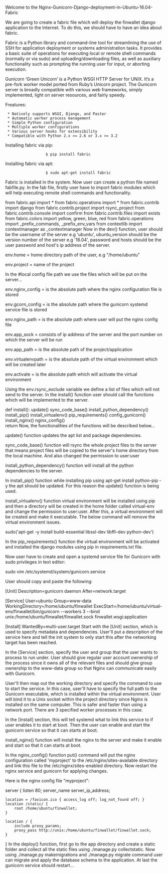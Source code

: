Welcome to the Nginx-Gunicorn-Django-deployment-in-Ubuntu-16.04-Fabric

We are going to create a fabric file which will deploy the finwallet django application to the Internet. To do this, we should have to have an idea about fabric.

Fabric is a Python library and command-line tool for streamlining the use of SSH for application deployment or systems administration tasks. It provides a basic suite of operations for executing local or remote shell commands (normally or via sudo) and uploading/downloading files, as well as auxiliary functionality such as prompting the running user for input, or aborting execution.

Gunicorn ‘Green Unicorn’ is a Python WSGI HTTP Server for UNIX. It’s a pre-fork worker model ported from Ruby’s Unicorn project. The Gunicorn server is broadly compatible with various web frameworks, simply implemented, light on server resources, and fairly speedy.

Freatures:

     * Natively supports WSGI, Django, and Paster
     * Automatic worker process management
     * Simple Python configuration
     * Multiple worker configurations
     * Various server hooks for extensibility
     * Compatible with Python 2.x >= 2.6 or 3.x >= 3.2
Installing fabric via pip:

                      $ pip install fabric
Installing fabric via apt:

                      $ sudo apt-get install fabric
Fabric is installed in the system. Now user can create a python file named fabfile.py. In the fab file, firstly user have to import fabric modules which will help executing remote shell commands and functionality.

from fabric.api import *
from fabric.operations import *
from fabric.contrib import django
from fabric.contrib.project import rsync_project
from fabric.contrib.console import confirm
from fabric.contrib.files import exists
from fabric.colors import yellow, green, blue, red
from fabric.operations import _prefix_commands, _prefix_env_vars
from contextlib import contextmanager as _contextmanager
Now in the dev() function, user should be the username of the server e.g 'ubuntu', ubuntu_version should be the version number of the server e.g '16.04', password and hosts should be the user password and host's ip address of the server.

env.home = home directory path of the user, e.g "/home/ubuntu"

env.project = name of the project

In the #local config file path we use the files which will be put on the server...

env.nginx_config = is the absolute path where the nginx configuration file is stored

env.gcorn_config = is the absolute path where the gunicorn systemd service file is stored

env.nginx_path = is the absolute path where user will put the nginx config file

env.app_sock = consists of ip address of the server and the port number on which the server will be run

env.app_path = is the absolute path of the project/application

env.virtualenvpath = is the absolute path of the virtual environment which will be created later

env.activate = is the absolute path which will activate the virtual environment

Using the env.rsync_exclude variable we define a list of files which will not send to the server. In the install() function user should call the functions which will be implemented to the server.

def install():
    update()
    sync_code_base()
    install_python_dependency()
    install_pip()
    install_virtualenv()
    pip_requirements()
    config_gunicorn()
    install_nginx()
    nginx_config()   
    return
Now, the functionalities of the functions will be described below...

update() function updates the apt list and package dependencies.

sync_code_base() function will rsync the whole project files to the server that means project files will be copied to the server's home directory from the local machine. And also changed the permission to user:user

install_python_dependency() function will install all the python dependencies to the server.

In install_pip() function while installing pip using apt-get install python-pip -y the apt should be updated. For this reason the update() function is being used.

install_virtualenv() function virtual environment will be installed using pip and then a directory will be created in the home folder called virtual-env and change the permission to user:user. After this, a virtual environment will be created and make it executable. The below command will remove the virtual environment issues.

sudo('apt-get -y install build-essential libssl-dev libffi-dev python-dev')

In the pip_requirements() function the virtual environment will be activated and installed the django modules using pip in requirements.txt file.

Now user have to create and open a systemd service file for Gunicorn with sudo privileges in text editor:

sudo vim /etc/systemd/system/gunicorn.service

User should copy and paste the following:

[Unit]
Description=gunicorn daemon
After=network.target


[Service]
User=ubuntu
Group=www-data
WorkingDirectory=/home/ubuntu/finwallet
ExecStart=/home/ubuntu/virtual-env/finwallet/bin/gunicorn --workers 3 --bind unix:/home/ubuntu/finwallet/finwallet.sock finwallet.wsgi:application


[Install]
WantedBy=multi-user.target
Start with the [Unit] section, which is used to specify metadata and dependencies. User'll put a description of the service here and tell the init system to only start this after the networking target has been reached.

In the [Service] section, specify the user and group that the user wants to process to run under. User should give regular user account ownership of the process since it owns all of the relevant files and should give group ownership to the www-data group so that Nginx can communicate easily with Gunicorn.

User'll then map out the working directory and specify the command to use to start the service. In this case, user'll have to specify the full path to the Gunicorn executable, which is installed within the virtual environment. User will bind it to a Unix socket within the project directory since Nginx is installed on the same computer. This is safer and faster than using a network port. There are 3 specified worker processes in this case.

In the [Install] section, this will tell systemd what to link this service to if user enables it to start at boot. Then the user can enable and start the gunicorn service so that it can starts at boot.

install_nginx() function will install the nginx to the server and make it enable and start so that it can starts at boot.

In the nginx_config() function put() command will put the nginx configuration called 'myproject' to the /etc/nginx/sites-available directory and link this file to the /etc/nginx/sites-enabled directory. Now restart the nginx service and gunicorn for applying changes.

Here is the nginx config file "myproject":

server {
    listen 80;
    server_name server_ip_address;

    location = /favicon.ico { access_log off; log_not_found off; }
    location /static/ {
        root /home/ubuntu/finwallet;
    }

    location / {
        include proxy_params;
        proxy_pass http://unix:/home/ubuntu/finwallet/finwallet.sock;
    }
}
In the deploy() function, first go to the app directory and create a static folder and collect all the static files using ./manage.py collectstatic. Now using ./manage.py makemigrations and ./manage.py migrate command user can migrate and apply the database schema to the application. At last the gunicorn service should restart...
